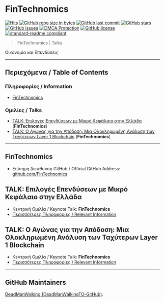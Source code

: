 # FinTechnomics

[![Hits](https://hits.sh/github.com/FinTechnomics/Talks.svg?style=plastic&label=HitCount)](../../)
[![GitHub repo size in bytes](https://img.shields.io/github/repo-size/FinTechnomics/Talks.svg)](../../)
[![GitHub last commit](https://img.shields.io/github/last-commit/FinTechnomics/Talks.svg)](../../)
[![GitHub stars](https://img.shields.io/github/stars/FinTechnomics/Talks.svg)](../../stargazers)
[![GitHub issues](https://img.shields.io/github/issues/FinTechnomics/Talks.svg)](../../issues)
[![DMCA Protection](https://img.shields.io/badge/DMCA-Protected-brightgreen.svg)](https://www.dmca.com/Takedowns.aspx?r=m)
[![GitHub license](https://img.shields.io/github/license/FinTechnomics/Talks.svg)](./LICENSE)
[![standard-readme compliant](https://img.shields.io/badge/readme%20style-standard-brightgreen.svg)](./README.md)

> FinTechnomics | Talks

Οικονομία και Επενδύσεις

---

## Περιεχόμενα / Table of Contents
### Πληροφορίες / Information
- [FinTechnomics](#fintechnomics)
### Ομιλίες / Talks
- [TALK: Επιλογές Επενδύσεων με Μικρό Κεφάλαιο στην Ελλάδα](#talk-επιλογές-επενδύσεων-με-μικρό-κεφάλαιο-στην-ελλάδα) (**FinTechnomics**)
- [TALK: Ο Αγώνας για την Απόδοση: Μια Ολοκληρωμένη Ανάλυση των Ταχύτερων Layer 1 Blockchain](#talk-ο-αγώνας-για-την-απόδοση-μια-ολοκληρωμένη-ανάλυση-των-ταχύτερων-layer-1-blockchain) (**FinTechnomics**)

---

## FinTechnomics
- Επίσημη Διεύθυνση GitHub / Official GitHub Address: [github.com/FinTechnomics](https://github.com/FinTechnomics/Talks)

## TALK: Επιλογές Επενδύσεων με Μικρό Κεφάλαιο στην Ελλάδα
- Κεντρική Ομιλία / Keynote Talk: **FinTechnomics**
- [Περισσότερες Πληροφορίες / Relevant Information](./TALK%20Επιλογές%20Επενδύσεων%20με%20Μικρό%20Κεφάλαιο%20στην%20Ελλάδα)

## TALK: Ο Αγώνας για την Απόδοση: Μια Ολοκληρωμένη Ανάλυση των Ταχύτερων Layer 1 Blockchain
- Κεντρική Ομιλία / Keynote Talk: **FinTechnomics**
- [Περισσότερες Πληροφορίες / Relevant Information](./TALK%20Ο%20Αγώνας%20για%20την%20Απόδοση.%20Μια%20Ολοκληρωμένη%20Ανάλυση%20των%20Ταχύτερων%20Layer%201%20Blockchain)

---

## GitHub Maintainers
[DeadManWalking (DeadManWalkingTO-GitHub)](https://github.com/DeadManWalkingTO).
